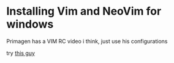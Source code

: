 # Installing Vim and NeoVim for windows

Primagen has a VIM RC video i think, just use his configurations

<!--TODO: link primagen vids here for his vim and neovim configs-->

try [this guy](https://youtu.be/XBlKG2LW6p4?si=cox7gshrNGQw6fpN)
